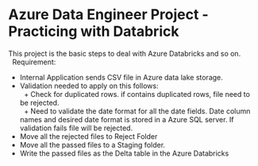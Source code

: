 # Azure Data Engineer Project - Practicing with Databrick
This project is the basic steps to deal with Azure Databricks and so on.
\
&nbsp;
Requirement: 

- Internal Application sends CSV file in Azure data lake storage.
- Validation needed to apply on this follows:
  \
&nbsp;
        + Check for duplicated rows. if contains duplicated rows, file need to be rejected.
  \
&nbsp;
        + Need to validate the date format for all the date fields. Date column names and desired date format is stored in a Azure SQL server. If validation fails file will be rejected.
- Move all the rejected files to Reject Folder
- Move all the passed files to a Staging folder.
- Write the passed files as the Delta table in the Azure Databricks
